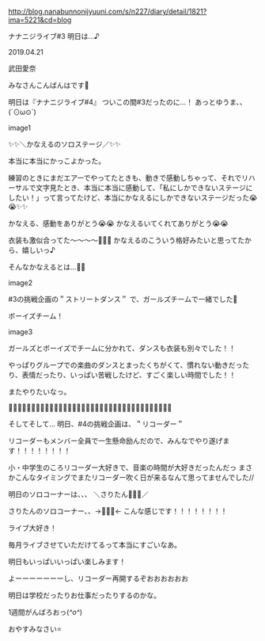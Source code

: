 http://blog.nanabunnonijyuuni.com/s/n227/diary/detail/1821?ima=5221&cd=blog






ナナニジライブ#3 明日は…♪

2019.04.21

武田愛奈



みなさんこんばんはです🌙



明日は『ナナニジライブ#4』
ついこの間#3だったのに…！
あっとゆうま、、(´⊙ω⊙`)




image1



✨✨＼かなえるのソロステージ／✨✨


本当に本当にかっこよかった。


練習のときにまだエアーでやってたときも、動きで感動しちゃって、それでリハーサルで文字見たとき、本当に本当に感動して、「私にしかできないステージにしたい！」って言ってたけど、本当にかなえるにしかできないステージだった😭😭✨✨


かなえる、感動をありがとう😭😭
かなえるいてくれてありがとう😭😭



衣装も激似合ってた〜〜〜〜🌈💓💓
かなえるのこういう格好みたいと思ってたから、嬉しいっ♪




そんなかなえるとは…🥳🥳

image2


#3の挑戦企画の＂ストリートダンス＂
で、ガールズチームで一緒でした🌸



ボーイズチーム！

image3




ガールズとボーイズでチームに分かれて、ダンスも衣装も別々でした！！



やっぱりグループでの楽曲のダンスとまったくちがくて、慣れない動きだったり、表情だったり、いっぱい苦戦したけど、すごく楽しい時間でした！！



またやりたいなっ。

🤸🏻‍♀️🤸🏻‍♀️🤸🏻‍♀️🤸🏻‍♀️🤸🏻‍♀️🤸🏻‍♀️🤸🏻‍♀️🤸🏻‍♀️🤸🏻‍♀️🤸🏻‍♀️🤸🏻‍♀️🤸🏻‍♀️









そしてそして…
明日、#4の挑戦企画は、＂リコーダー＂



リコーダーもメンバー全員で一生懸命励んだので、みんなでやり遂げます！！！！！！！！



小・中学生のころリコーダー大好きで、音楽の時間が大好きだったんだっ
まさかこんなタイミングでまたリコーダー吹く日が来るなんて思ってませんでした//








明日のソロコーナーは、、、
＼さりたん💛💛💛／

さりたんのソロコーナー、、→🤩🤩🤩←
こんな感じです！！！！！！！！







ライブ大好き！

毎月ライブさせていただけてるって本当にすごいなあ。

明日もいっぱいいっぱい楽しみます！





よーーーーーーーし、リコーダー再開するぞおおおおおお









明日は学校だったりお仕事だったりするのかな。

1週間がんばろおっ(*^o^*)







おやすみなさい⭐ 
